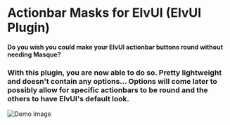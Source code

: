 # Actionbar Masks for ElvUI (ElvUI Plugin)

**Do you wish you could make your ElvUI actionbar buttons round without needing Masque?**  

### With this plugin, you are now able to do so. Pretty lightweight and doesn't contain any options... Options will come later to possibly allow for specific actionbars to be round and the others to have ElvUI's default look.

![Demo Image](https://i.imgur.com/7rSnLAd.png)
